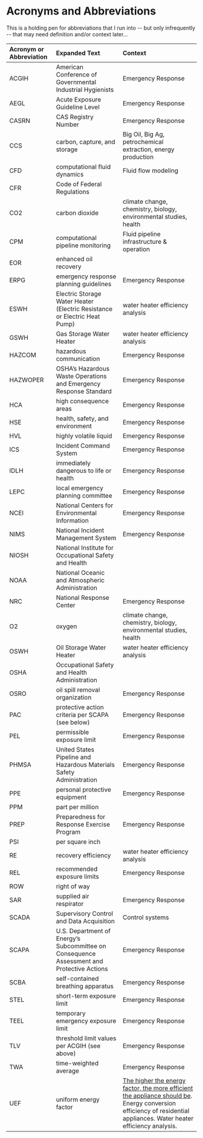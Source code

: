 # Acronyms and Abbreviations  

This is a holding pen for abbreviations that I run into -- but only infrequently -- that may need definition and/or context later...   

|Acronym or Abbreviation |Expanded Text |Context       |
|:------------|:-------------|:-------------|
|ACGIH |American Conference of Governmental Industrial Hygienists |Emergency Response |
|AEGL |Acute Exposure Guideline Level |Emergency Response |
|CASRN |CAS Registry Number |Emergency Response |
|CCS |carbon, capture, and storage |Big Oil, Big Ag, petrochemical extraction, energy production |
|CFD |computational fluid dynamics |Fluid flow modeling |
|CFR |Code of Federal Regulations | |
|CO2 |carbon dioxide |climate change, chemistry, biology, environmental studies, health |
|CPM |computational pipeline monitoring |Fluid pipeline infrastructure & operation|
|EOR |enhanced oil recovery |
|ERPG |emergency response planning guidelines |Emergency Response |
|ESWH |Electric Storage Water Heater (Electric Resistance or Electric Heat Pump) |water heater efficiency analysis |
|GSWH |Gas Storage Water Heater |water heater efficiency analysis |
|HAZCOM |hazardous communication |Emergency Response |
|HAZWOPER |OSHA’s Hazardous Waste Operations and Emergency Response Standard |Emergency Response |
|HCA |high consequence areas |Emergency Response |
|HSE |health, safety, and environment |Emergency Response |
|HVL |highly volatile liquid |Emergency Response |
|ICS |Incident Command System |Emergency Response |
|IDLH |immediately dangerous to life or health |Emergency Response |
|LEPC |local emergency planning committee |Emergency Response |
|NCEI |National Centers for Environmental Information |Emergency Response |
|NIMS |National Incident Management System |Emergency Response |
|NIOSH |National Institute for Occupational Safety and Health | |
|NOAA |National Oceanic and Atmospheric Administration | |
|NRC |National Response Center |Emergency Response |
|O2 |oxygen |climate change, chemistry, biology, environmental studies, health |
|OSWH |Oil Storage Water Heater |water heater efficiency analysis |
|OSHA |Occupational Safety and Health Administration | |
|OSRO |oil spill removal organization |Emergency Response |
|PAC |protective action criteria per SCAPA (see below) |Emergency Response |
|PEL |permissible exposure limit|Emergency Response |
|PHMSA |United States Pipeline and Hazardous Materials Safety Administration |Emergency Response |
|PPE |personal protective equipment |Emergency Response |
|PPM |part per million | |
|PREP |Preparedness for Response Exercise Program |Emergency Response |
|PSI |per square inch | |
|RE |recovery efficiency |water heater efficiency analysis |
|REL |recommended exposure limits |Emergency Response |
|ROW |right of way | |
|SAR |supplied air respirator |Emergency Response |
|SCADA |Supervisory Control and Data Acquisition |Control systems |
|SCAPA |U.S. Department of Energy’s Subcommittee on Consequence Assessment and Protective Actions |Emergency Response |
|SCBA |self-contained breathing apparatus |Emergency Response |
|STEL |short-term exposure limit |Emergency Response |
|TEEL |temporary emergency exposure limit |Emergency Response |
|TLV |threshold limit values per ACGIH (see above) |Emergency Response |
|TWA |time-weighted average |Emergency Response |
|UEF |uniform energy factor |[The higher the energy factor, the more efficient the appliance should be](https://en.wikipedia.org/wiki/Energy_factor). Energy conversion efficiency of residential appliances. Water heater efficiency analysis. |
